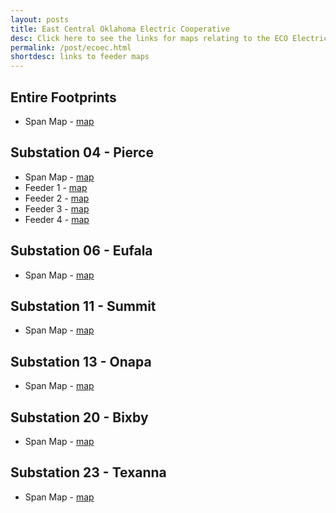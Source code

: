 ```yaml
---
layout: posts
title: East Central Oklahoma Electric Cooperative
desc: Click here to see the links for maps relating to the ECO Electric Cooperative.  This is organized by substation/feeders. 
permalink: /post/ecoec.html
shortdesc: links to feeder maps
---
```


Entire Footprints
----------------
* Span Map - [map](/coop/ecoec/all_span.html)

Substation 04 - Pierce
--------------
* Span Map - [map](/coop/ecoec/substat_pierce_04.html)
* Feeder 1 - [map](/coop/ecoec/pierce_s04_f1.html)
* Feeder 2 - [map](/coop/ecoec/pierce_s04_f2.html)
* Feeder 3 - [map](/coop/ecoec/pierce_s04_f3.html)
* Feeder 4 - [map](/coop/ecoec/pierce_s04_f4.html)

Substation 06 - Eufala
--------------
* Span Map - [map](/coop/ecoec/substat_eufaula_06.html)

Substation 11 - Summit
--------------
* Span Map - [map](/coop/ecoec/substat_summit_11.html)

Substation 13 - Onapa
--------------
* Span Map - [map](/coop/ecoec/substat_onapa_13.html)

Substation 20 - Bixby
--------------
* Span Map - [map](/coop/ecoec/substat_bixby_20.html)

Substation 23 - Texanna
--------------
* Span Map - [map](/coop/ecoec/substat_texanna_23.html)
